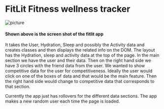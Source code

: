 # FitLit Fitness wellness tracker

![picture](../images/fitlit-screen-shot.png)


#### Shown above is the screen shot of the fitlit app
It takes the User, Hydration, Sleep and possibly the Activity data and creates
classes and then displays the related info on the DOM. The layout has the
Hydration, sleep and activity data at the top of the page. In the main section
we have the user and their data. Then on the right hand side we have 3 circles
with the friend data from the user. We wanted to show competitive data for the
user for competitiveness. Ideally the user would click on one of the boxes of
data and that would be the main feature. Then the right hand side would change to
competitive data that corresponds to that section.

Currently the app just has rollovers for the different data sections. The app
makes a new random user each time the page is loaded.
